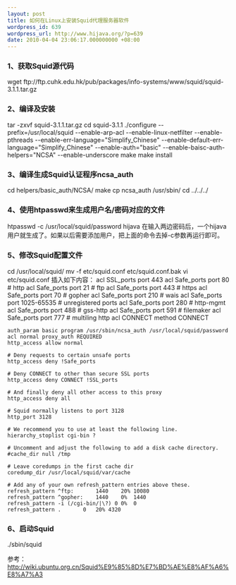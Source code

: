 ```yaml
---
layout: post
title: 如何在Linux上安装Squid代理服务器软件
wordpress_id: 639
wordpress_url: http://www.hijava.org/?p=639
date: 2010-04-04 23:06:17.000000000 +08:00
---
```

<h3>1、获取Squid源代码</h3>
	wget ftp://ftp.cuhk.edu.hk/pub/packages/info-systems/www/squid/squid-3.1.1.tar.gz
<h3>2、编译及安装</h3>
	tar -zxvf squid-3.1.1.tar.gz
	cd squid-3.1.1
	./configure --prefix=/usr/local/squid --enable-arp-acl --enable-linux-netfilter --enable-pthreads --enable-err-language="Simplify_Chinese" --enable-default-err-language="Simplify_Chinese" --enable-auth="basic" --enable-baisc-auth-helpers="NCSA" --enable-underscore
	make
	make install
<h3>3、编译生成Squid认证程序ncsa_auth</h3>
	cd helpers/basic_auth/NCSA/
	make
	cp ncsa_auth /usr/sbin/
	cd ../../../
<h3>4、使用htpasswd来生成用户名/密码对应的文件</h3>
	htpasswd -c /usr/local/squid/password hijava
在输入两边密码后，一个hijava用户就生成了。如果以后需要添加用户，把上面的命令去掉-c参数再运行即可。
<h3>5、修改Squid配置文件</h3>
	cd /usr/local/squid/
	mv -f etc/squid.conf etc/squid.conf.bak
	vi etc/squid.conf
插入如下内容：
	acl SSL_ports port 443
	acl Safe_ports port 80		# http
	acl Safe_ports port 21		# ftp
	acl Safe_ports port 443		# https
	acl Safe_ports port 70		# gopher
	acl Safe_ports port 210		# wais
	acl Safe_ports port 1025-65535	# unregistered ports
	acl Safe_ports port 280		# http-mgmt
	acl Safe_ports port 488		# gss-http
	acl Safe_ports port 591		# filemaker
	acl Safe_ports port 777		# multiling http
	acl CONNECT method CONNECT

	auth_param basic program /usr/sbin/ncsa_auth /usr/local/squid/password
	acl normal proxy_auth REQUIRED
	http_access allow normal

	# Deny requests to certain unsafe ports
	http_access deny !Safe_ports

	# Deny CONNECT to other than secure SSL ports
	http_access deny CONNECT !SSL_ports

	# And finally deny all other access to this proxy
	http_access deny all

	# Squid normally listens to port 3128
	http_port 3128

	# We recommend you to use at least the following line.
	hierarchy_stoplist cgi-bin ?

	# Uncomment and adjust the following to add a disk cache directory.
	#cache_dir null /tmp

	# Leave coredumps in the first cache dir
	coredump_dir /usr/local/squid/var/cache

	# Add any of your own refresh_pattern entries above these.
	refresh_pattern ^ftp:		1440	20%	10080
	refresh_pattern ^gopher:	1440	0%	1440
	refresh_pattern -i (/cgi-bin/|\?) 0	0%	0
	refresh_pattern .		0	20%	4320
<h3>6、启动Squid</h3>
	 ./sbin/squid

参考：<a href="http://wiki.ubuntu.org.cn/Squid%E9%85%8D%E7%BD%AE%E8%AF%A6%E8%A7%A3" target="_blank">http://wiki.ubuntu.org.cn/Squid%E9%85%8D%E7%BD%AE%E8%AF%A6%E8%A7%A3</a>

